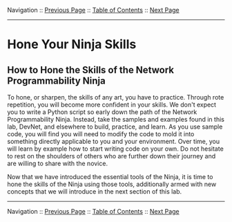 Navigation :: [Previous Page](LTRPRG-1100-02d2-Postman-Ex1.md) :: [Table of Contents](LTRPRG-1100-00-Intro.md#table-of-contents) :: [Next Page](LTRPRG-1100-03a1-APIs.md)

---

# Hone Your Ninja Skills

## How to Hone the Skills of the Network Programmability Ninja

To hone, or sharpen, the skills of any art, you have to practice.  Through rote repetition, you will become more 
confident in your skills.  We don't expect you to write a Python script so early down the path of the Network 
Programmability Ninja.  Instead, take the samples and examples found in this lab, DevNet, and elsewhere to build, 
practice, and learn.  As you use sample code, you will find you will need to modify the code to mold it into something
directly applicable to you and your environment.  Over time, you will learn by example how to start writing code on 
your own.  Do not hesitate to rest on the shoulders of others who are further down their journey and are willing to 
share with the novice. 

Now that we have introduced the essential tools of the Ninja, it is time to hone the skills of the Ninja using 
those tools, additionally armed with new concepts that we will introduce in the next section of this lab.

---

Navigation :: [Previous Page](LTRPRG-1100-02d2-Postman-Ex1.md) :: [Table of Contents](LTRPRG-1100-00-Intro.md#table-of-contents) :: [Next Page](LTRPRG-1100-03a1-APIs.md)
